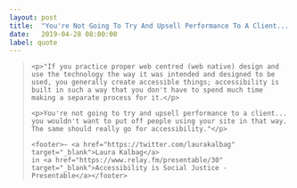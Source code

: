 ```yaml
---
layout: post
title:  "You're Not Going To Try And Upsell Performance To A Client... The Same Should Really Go For Accessibility"
date:   2019-04-28 08:00:00
label: quote
---
```


<blockquote cite="https://www.relay.fm/presentable/30">

    <p>"If you practice proper web centred (web native) design and use the technology the way it was intended and designed to be used, you generally create accessible things; accessibility is built in such a way that you don't have to spend much time making a separate process for it.</p>

    <p>You're not going to try and upsell performance to a client... you wouldn't want to put off people using your site in that way. The same should really go for accessibility."</p>

    <footer>— <a href="https://twitter.com/laurakalbag" target="_blank">Laura Kalbag</a>
    in <a href="https://www.relay.fm/presentable/30" target="_blank">Accessibility is Social Justice - Presentable</a></footer>

</blockquote>
